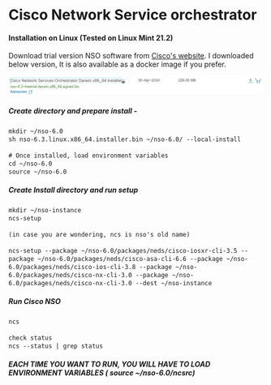# Cisco Network Service orchestrator

#### Installation on Linux (Tested on Linux Mint 21.2)

Download trial version NSO software from [Cisco&#39;s website](https://software.cisco.com/download/home/286331591/type/286283941/release/6.3). I downloaded below version, It is also available as a docker image if you prefer.

![1722671933560](image/README/1722671933560.png)

##### Create directory and prepare install -

```
mkdir ~/nso-6.0
sh nso-6.3.linux.x86_64.installer.bin ~/nso-6.0/ --local-install

# Once installed, load environment variables 
cd ~/nso-6.0
source ~/nso-6.0
```

##### Create Install directory and run setup

```
mkdir ~/nso-instance
ncs-setup

(in case you are wondering, ncs is nso's old name)

ncs-setup --package ~/nso-6.0/packages/neds/cisco-iosxr-cli-3.5 --package ~/nso-6.0/packages/neds/cisco-asa-cli-6.6 --package ~/nso-6.0/packages/neds/cisco-ios-cli-3.8 --package ~/nso-6.0/packages/neds/cisco-nx-cli-3.0 --package ~/nso-6.0/packages/neds/cisco-nx-cli-3.0 --dest ~/nso-instance

```

##### Run Cisco NSO

```
ncs

check status
ncs --status | grep status
```

##### EACH TIME YOU WANT TO RUN, YOU WILL HAVE TO LOAD ENVIRONMENT VARIABLES ( source ~/nso-6.0/ncsrc)
